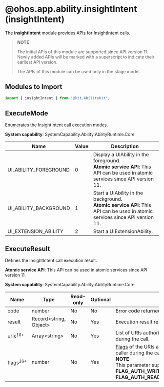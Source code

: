 # @ohos.app.ability.insightIntent (insightIntent)

The **insightIntent** module provides APIs for InsightIntent calls.

> **NOTE**
>
> The initial APIs of this module are supported since API version 11. Newly added APIs will be marked with a superscript to indicate their earliest API version.
>
> The APIs of this module can be used only in the stage model.

## Modules to Import

```ts
import { insightIntent } from '@kit.AbilityKit';
```

## ExecuteMode

Enumerates the InsightIntent call execution modes.

**System capability**: SystemCapability.Ability.AbilityRuntime.Core

| Name| Value| Description|
| -------- | -------- | -------- |
| UI_ABILITY_FOREGROUND | 0 | Display a UIAbility in the foreground.<br>**Atomic service API**: This API can be used in atomic services since API version 11.|
| UI_ABILITY_BACKGROUND | 1 | Start a UIAbility in the background.<br>**Atomic service API**: This API can be used in atomic services since API version 11.|
| UI_EXTENSION_ABILITY | 2 | Start a UIExtensionAbility.|

## ExecuteResult

Defines the InsightIntent call execution result.

**Atomic service API**: This API can be used in atomic services since API version 11.

**System capability**: SystemCapability.Ability.AbilityRuntime.Core

| Name| Type| Read-only| Optional| Description|
| -------- | -------- | -------- | -------- | -------- |
| code | number | No| No| Error code returned.|
| result | Record<string, Object> | No| Yes| Execution result returned.|
| uris<sup>16+</sup> | Array&lt;string&gt; | No| Yes| List of URIs authorized by the InsightIntent executor to the InsightIntent caller during the call.|
| flags<sup>16+</sup> | number | No| Yes| [Flags](js-apis-app-ability-wantConstant.md#flags) of the URIs authorized by the InsightIntent executor to the InsightIntent caller during the call.<br>**NOTE**<br>This parameter supports only **FLAG_AUTH_READ_URI_PERMISSION**, **FLAG_AUTH_WRITE_URI_PERMISSION**, and **FLAG_AUTH_READ_URI_PERMISSION\|FLAG_AUTH_WRITE_URI_PERMISSION**. |
